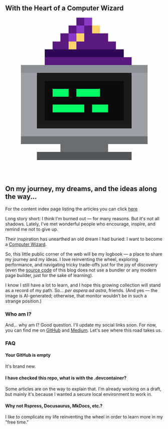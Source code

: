 <main class="grid gap-8 p-3 sm:p-10 place-content-center">
   <section class="flex gap-8 justify-center items-center md:p-20 max-w-5xl place-self-center">
      <div class="hidden w-[200px] grow-1 shrink-0">
         <!-- <img hidden src="./assets/wizard.lulita.webp" alt="a funny dog with clothes and typing in a computer" width="200"
            class="rounded-2xl" height="200" /> -->
      </div>
      <hgroup class="flex flex-col gap-5 items-center md:items-stretch">
         <h1
            class="text-shadow-cyan-300 text-shadow-sm text-center font-extrabold text-6xl! text-title-primary ">
            With the Heart of a Computer
            Wizard
         </h1>
         <svg xmlns="http://www.w3.org/2000/svg" class="place-self-center max-w-96" viewBox="0 0 400 400" width="100%" height="400">
          <g shape-rendering="crispEdges" transform="scale(20)">
            <!-- Computer body -->
            <rect x="2" y="6" width="16" height="10" fill="#9aa0a6"/>
            <rect x="2" y="6" width="16" height="1" fill="#8b9096"/> <!-- top edge -->
            <rect x="2" y="15" width="16" height="1" fill="#6b6f74"/> <!-- bottom edge -->
            <!-- Screen -->
            <rect x="4" y="7" width="12" height="7" fill="#0b0b0b"/>
            <!-- screen border -->
            <rect x="4" y="7" width="12" height="1" fill="#1c1c1c"/>
            <rect x="4" y="13" width="12" height="1" fill="#1c1c1c"/>
            <rect x="4" y="7" width="1" height="7" fill="#1c1c1c"/>
            <rect x="15" y="7" width="1" height="7" fill="#1c1c1c"/>
            <!-- Green terminal-like shapes -->
            <rect x="6" y="9" width="2" height="1" fill="#00ff66"/>
            <rect x="9" y="9" width="3" height="1" fill="#00ff66"/>
            <rect x="6" y="11" width="4" height="1" fill="#00ff66"/>
            <rect x="11" y="11" width="2" height="1" fill="#00ff66"/>
            <rect x="7" y="16" width="6" height="1" fill="#6b6f74"/>
            <rect x="4" y="17" width="12" height="1" fill="#52565a"/>
            <rect x="6" y="4" width="8" height="1" fill="#2e0854"/>
            <rect x="5" y="4" width="1" height="1" fill="#2e0854"/>
            <rect x="14" y="4" width="1" height="1" fill="#2e0854"/>
            <rect x="9" y="0" width="2" height="1" fill="#5a1980"/>
            <rect x="8" y="1" width="4" height="1" fill="#5a1980"/>
            <rect x="7" y="2" width="6" height="1" fill="#5a1980"/>
            <rect x="6" y="3" width="8" height="1" fill="#5a1980"/>
            <rect x="5" y="5" width="11" height="1" fill="#5a1980"/>
            <rect x="10" y="0" width="1" height="1" fill="#8a39c8"/>
            <rect x="9" y="1" width="1" height="1" fill="#8a39c8"/>
            <rect x="8" y="2" width="1" height="1" fill="#8a39c8"/>
            <rect x="9" y="2" width="1" height="1" fill="#ffd36b"/>
            <rect x="11" y="1" width="1" height="1" fill="#ffd36b"/>
            <rect x="8" y="3" width="1" height="1" fill="#ffd36b"/>
          </g>
        </svg>
        <!-- <img hidden aria-hidden="true" class="block rounded-2xl" src="./assets/wizard.lulita.webp"
            alt="a funny dog with clothes and typing in a computer" width="200" height="200" /> -->
         <h2 class="text-subtitle-primary font-bold text-center text-3xl!">On my journey, my dreams, and the
            ideas along the way...
         </h2>
      </hgroup>
   </section>
   <section class="max-w-5xl grid gap-6">
      <p>For the content index page listing the articles you can click <a data-client-navigation="hover"
         href="./content-index">here</a></p>
      <p>
         Long story short: I think I'm burned out — for many reasons.
         But it's not all shadows. Lately, I've met wonderful people who encourage, inspire, and remind me not to give
         up.
      </p>
      <p>
         Their inspiration has unearthed an old dream I had buried:
         I want to become a <a href="https://jvns.ca/blog/so-you-want-to-be-a-wizard/">Computer Wizard</a>.
      </p>
      <p>
         So, this little public corner of the web will be my logbook — a place to share my journey and my ideas.
         I love reinventing the wheel, exploring performance, and navigating tricky trade-offs just for the joy of
         discovery (even the <a href="https://github.com/Shadowrunner8095/my-blog">source code</a> of this blog does not
         use a bundler or any modern page builder, just for the sake of learning).
      </p>
      <p>
         I know I still have a lot to learn, and I hope this growing collection will stand as a record of my path.
         So… <em>per aspera ad astra</em>, friends.
         (And yes — the image is AI-generated; otherwise, that monitor wouldn’t be in such a strange position.)
      </p>
   </section>
   <section class="max-w-5xl grid gap-6">
      <h3 class="text-subtitle-primary font-bold text-3xl">Who am I?</h3>
      <p>
         And… why am I? Good question. I'll update my social links soon.
         For now, you can find me on <a href="https://github.com/shadowRunner8095/my-blog">GitHub</a>
         and <a href="https://medium.com/@shadowrunner8095">Medium</a>. Let's see where this road takes us.
      </p>
   </section>
   <section class="max-w-5xl grid gap-6">
      <h3 class="text-subtitle-primary font-bold text-3xl">FAQ</h3>
      <div class="grid gap-3">
         <h4 class="font-bold">
            Your GitHub is empty
         </h4>
         <p>
            It's brand new.
         </p>
      </div>
      <div class="grid gap-3">
         <h4 class="font-bold">
            I have checked this repo, what is with the .devcontainer?
         </h4>
         <p>
            Some articles are on the way to explain that. I'm already working on a draft, but mainly it's because I wanted
            a secure local environment to work in.
         </p>
      </div>
      <div class="grid gap-3">
         <h4 class="font-bold">
            Why not Rspress, Docusaurus, MkDocs, etc.?
         </h4>
         <p>
            I like to complicate my life reinventing the wheel in order to learn more in my "free time."
         </p>
      </div>
   </section>
</main>